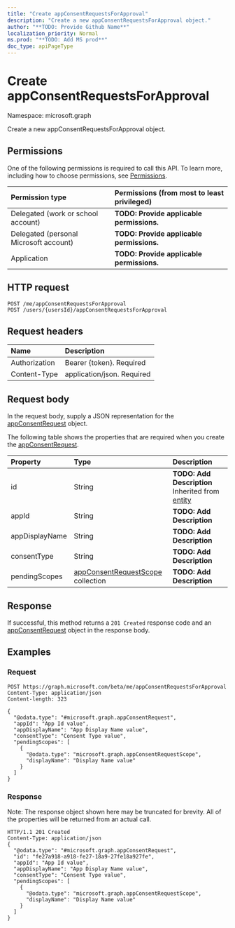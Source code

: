 ```yaml
---
title: "Create appConsentRequestsForApproval"
description: "Create a new appConsentRequestsForApproval object."
author: "**TODO: Provide Github Name**"
localization_priority: Normal
ms.prod: "**TODO: Add MS prod**"
doc_type: apiPageType
---
```


# Create appConsentRequestsForApproval

Namespace: microsoft.graph

Create a new appConsentRequestsForApproval object.

## Permissions
One of the following permissions is required to call this API. To learn more, including how to choose permissions, see [Permissions](/concepts/permissions-reference.md).

|Permission type|Permissions (from most to least privileged)|
|:---|:---|
|Delegated (work or school account)|**TODO: Provide applicable permissions.**|
|Delegated (personal Microsoft account)|**TODO: Provide applicable permissions.**|
|Application|**TODO: Provide applicable permissions.**|

## HTTP request
<!-- {
  "blockType": "ignored"
}
-->
``` http
POST /me/appConsentRequestsForApproval
POST /users/{usersId}/appConsentRequestsForApproval
```

## Request headers
|Name|Description|
|:---|:---|
|Authorization|Bearer {token}. Required|
|Content-Type|application/json. Required|

## Request body
In the request body, supply a JSON representation for the [appConsentRequest](../resources/appconsentrequest.md) object.

The following table shows the properties that are required when you create the [appConsentRequest](../resources/appconsentrequest.md).

|Property|Type|Description|
|:---|:---|:---|
|id|String|**TODO: Add Description** Inherited from [entity](../resources/entity.md)|
|appId|String|**TODO: Add Description**|
|appDisplayName|String|**TODO: Add Description**|
|consentType|String|**TODO: Add Description**|
|pendingScopes|[appConsentRequestScope](../resources/appconsentrequestscope.md) collection|**TODO: Add Description**|



## Response
If successful, this method returns a `201 Created` response code and an [appConsentRequest](../resources/appconsentrequest.md) object in the response body.

## Examples

### Request
<!-- {
  "blockType": "request",
  "name": "create_appconsentrequest_from_"
}
-->
``` http
POST https://graph.microsoft.com/beta/me/appConsentRequestsForApproval
Content-Type: application/json
Content-length: 323

{
  "@odata.type": "#microsoft.graph.appConsentRequest",
  "appId": "App Id value",
  "appDisplayName": "App Display Name value",
  "consentType": "Consent Type value",
  "pendingScopes": [
    {
      "@odata.type": "microsoft.graph.appConsentRequestScope",
      "displayName": "Display Name value"
    }
  ]
}
```

### Response
Note: The response object shown here may be truncated for brevity. All of the properties will be returned from an actual call.
<!-- {
  "blockType": "response",
  "truncated": true,
  "@odata.type": "microsoft.graph.appconsentrequest"
}
-->
``` http
HTTP/1.1 201 Created
Content-Type: application/json
{
  "@odata.type": "#microsoft.graph.appConsentRequest",
  "id": "fe27a918-a918-fe27-18a9-27fe18a927fe",
  "appId": "App Id value",
  "appDisplayName": "App Display Name value",
  "consentType": "Consent Type value",
  "pendingScopes": [
    {
      "@odata.type": "microsoft.graph.appConsentRequestScope",
      "displayName": "Display Name value"
    }
  ]
}
```

